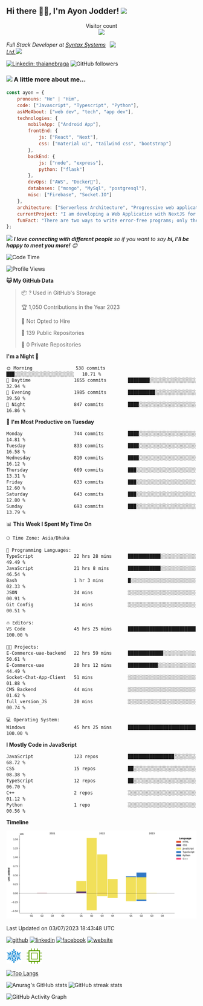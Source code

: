 
<h2>Hi there 👋🏻, I'm Ayon Jodder! <img src="https://media.giphy.com/media/12oufCB0MyZ1Go/giphy.gif" width="50"></h2>

<p align="center"> 
  Visitor count<br>
  <img src="https://profile-counter.glitch.me/AyonJD/count.svg" />
</p>

<img align='right' src="https://media.giphy.com/media/M9gbBd9nbDrOTu1Mqx/giphy.gif" width="230">
<p><em>Full Stack Developer at <a href="#">Syntax Systems Ltd.</a><img src="https://media.giphy.com/media/WUlplcMpOCEmTGBtBW/giphy.gif" width="30"> 
</em></p>

<!-- ![A MERN Stack Developer](https://raw.githubusercontent.com/AyonJD/AyonJD/main/cover.jpg) -->

[![Linkedin: thaianebraga](https://img.shields.io/badge/-ayon-blue?style=flat-square&logo=Linkedin&logoColor=white&link=https://www.linkedin.com/in/ayon-jodder/)](https://www.linkedin.com/in/ayon-jodder/)
![GitHub followers](https://img.shields.io/github/followers/AyonJD?label=Follow&style=social)

### <img src="https://media.giphy.com/media/VgCDAzcKvsR6OM0uWg/giphy.gif" width="50"> A little more about me... 

```javascript
const ayon = {
    pronouns: "He" | "Him",
    code: ["Javascript", "Typescript", "Python"],
    askMeAbout: ["web dev", "tech", "app dev"],
    technologies: {
        mobileApp: ["Android App"],
        frontEnd: {
            js: ["React", "Next"],
            css: ["material ui", "tailwind css", "bootstrap"]
        },
        backEnd: {
            js: ["node", "express"],
            python: ["flask"]
        },
        devOps: ["AWS", "Docker🐳"],
        databases: ["mongo", "MySql", "postgresql"],
        misc: ["Firebase", "Socket.IO"]
    },
    architecture: ["Serverless Architecture", "Progressive web applications", "Single page applications"],
    currentProject: "I am developing a Web Application with NextJS for Syntax Systems Ltd."
    funFact: "There are two ways to write error-free programs; only the third one works"
};
```
<img src="https://media.giphy.com/media/LnQjpWaON8nhr21vNW/giphy.gif" width="60"> <em><b>I love connecting with different people</b> so if you want to say <b>hi, I'll be happy to meet you more!</b> 😊</em>

<!--START_SECTION:waka-->
![Code Time](http://img.shields.io/badge/Code%20Time-310%20hrs%2018%20mins-blue)

![Profile Views](http://img.shields.io/badge/Profile%20Views-40-blue)

**🐱 My GitHub Data** 

> 📦 ? Used in GitHub's Storage 
 > 
> 🏆 1,050 Contributions in the Year 2023
 > 
> 🚫 Not Opted to Hire
 > 
> 📜 139 Public Repositories 
 > 
> 🔑 0 Private Repositories 
 > 
**I'm a Night 🦉** 

```text
🌞 Morning                538 commits         ███░░░░░░░░░░░░░░░░░░░░░░   10.71 % 
🌆 Daytime                1655 commits        ████████░░░░░░░░░░░░░░░░░   32.94 % 
🌃 Evening                1985 commits        ██████████░░░░░░░░░░░░░░░   39.50 % 
🌙 Night                  847 commits         ████░░░░░░░░░░░░░░░░░░░░░   16.86 % 
```
📅 **I'm Most Productive on Tuesday** 

```text
Monday                   744 commits         ████░░░░░░░░░░░░░░░░░░░░░   14.81 % 
Tuesday                  833 commits         ████░░░░░░░░░░░░░░░░░░░░░   16.58 % 
Wednesday                810 commits         ████░░░░░░░░░░░░░░░░░░░░░   16.12 % 
Thursday                 669 commits         ███░░░░░░░░░░░░░░░░░░░░░░   13.31 % 
Friday                   633 commits         ███░░░░░░░░░░░░░░░░░░░░░░   12.60 % 
Saturday                 643 commits         ███░░░░░░░░░░░░░░░░░░░░░░   12.80 % 
Sunday                   693 commits         ███░░░░░░░░░░░░░░░░░░░░░░   13.79 % 
```


📊 **This Week I Spent My Time On** 

```text
🕑︎ Time Zone: Asia/Dhaka

💬 Programming Languages: 
TypeScript               22 hrs 28 mins      ████████████░░░░░░░░░░░░░   49.49 % 
JavaScript               21 hrs 8 mins       ████████████░░░░░░░░░░░░░   46.54 % 
Bash                     1 hr 3 mins         █░░░░░░░░░░░░░░░░░░░░░░░░   02.33 % 
JSON                     24 mins             ░░░░░░░░░░░░░░░░░░░░░░░░░   00.91 % 
Git Config               14 mins             ░░░░░░░░░░░░░░░░░░░░░░░░░   00.51 % 

🔥 Editors: 
VS Code                  45 hrs 25 mins      █████████████████████████   100.00 % 

🐱‍💻 Projects: 
E-Commerce-uae-backend   22 hrs 59 mins      █████████████░░░░░░░░░░░░   50.61 % 
E-Commerce-uae           20 hrs 12 mins      ███████████░░░░░░░░░░░░░░   44.49 % 
Socket-Chat-App-Client   51 mins             ░░░░░░░░░░░░░░░░░░░░░░░░░   01.88 % 
CMS Backend              44 mins             ░░░░░░░░░░░░░░░░░░░░░░░░░   01.62 % 
full_version_JS          20 mins             ░░░░░░░░░░░░░░░░░░░░░░░░░   00.74 % 

💻 Operating System: 
Windows                  45 hrs 25 mins      █████████████████████████   100.00 % 
```

**I Mostly Code in JavaScript** 

```text
JavaScript               123 repos           █████████████████░░░░░░░░   68.72 % 
CSS                      15 repos            ██░░░░░░░░░░░░░░░░░░░░░░░   08.38 % 
TypeScript               12 repos            ██░░░░░░░░░░░░░░░░░░░░░░░   06.70 % 
C++                      2 repos             ░░░░░░░░░░░░░░░░░░░░░░░░░   01.12 % 
Python                   1 repo              ░░░░░░░░░░░░░░░░░░░░░░░░░   00.56 % 
```



**Timeline**

![Lines of Code chart](https://raw.githubusercontent.com/AyonJD/AyonJD/master/assets/bar_graph.png)


 Last Updated on 03/07/2023 18:43:48 UTC
<!--END_SECTION:waka-->


[<img src='https://cdn.jsdelivr.net/npm/simple-icons@3.0.1/icons/github.svg' alt='github' height='40'>](https://github.com/AyonJD)  [<img src='https://cdn.jsdelivr.net/npm/simple-icons@3.0.1/icons/linkedin.svg' alt='linkedin' height='40'>](https://www.linkedin.com/in/ayon-jodder/)  [<img src='https://cdn.jsdelivr.net/npm/simple-icons@3.0.1/icons/facebook.svg' alt='facebook' height='40'>](https://www.facebook.com/ayon.jodder.75)  [<img src='https://cdn.jsdelivr.net/npm/simple-icons@3.0.1/icons/icloud.svg' alt='website' height='40'>](https://ayon-jodder-portfolio.web.app/)  

<a href='https://archiveprogram.github.com/'><img src='https://raw.githubusercontent.com/acervenky/animated-github-badges/master/assets/acbadge.gif' width='40' height='40'></a> <a href='https://docs.github.com/en/developers'><img src='https://raw.githubusercontent.com/acervenky/animated-github-badges/master/assets/devbadge.gif' width='40' height='40'></a> 

[![Top Langs](https://github-readme-stats.vercel.app/api/top-langs/?username=AyonJD&theme=cobalt)](https://github.com/anuraghazra/github-readme-stats)

![Anurag's GitHub stats](https://github-readme-stats.vercel.app/api?username=AyonJD&show_icons=true&theme=cobalt) ![GitHub streak stats](https://github-readme-streak-stats.herokuapp.com/?user=AyonJD&theme=cobalt)  

![GitHub Activity Graph](https://activity-graph.herokuapp.com/graph?username=AyonJD&theme=cobalt)  



